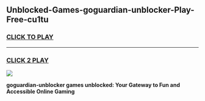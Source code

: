 
## Unblocked-Games-goguardian-unblocker-Play-Free-cu1tu
<h3>
<a href="https://premium76.site?title=goguardian-unblocker&ref=19M">CLICK TO PLAY</a></h3>
<hr>

<h3>
<a href="https://premium76.site?title=goguardian-unblocker&ref=19M">CLICK 2 PLAY</a>
  
</h3>

<a href="https://premium76.site?title=goguardian-unblocker&ref=19M"><img src="https://clearcache.store/games.png"></a>


**goguardian-unblocker games unblocked: Your Gateway to Fun and Accessible Online Gaming**
